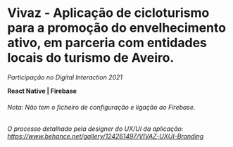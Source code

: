 # Vivaz - Aplicação de cicloturismo para a promoção do envelhecimento ativo, em parceria com entidades locais do turismo de Aveiro.

*Participação no Digital Interaction 2021*

**React Native | Firebase**

###### *Nota: Não tem o ficheiro de configuração e ligação ao Firebase.*

###### O processo detalhado pela designer do UX/UI da aplicação: https://www.behance.net/gallery/124261497/VIVAZ-UXUI-Branding
